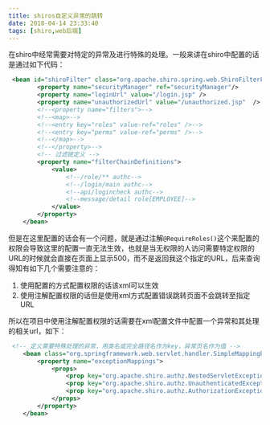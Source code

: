 ```yaml
---
title: shiros自定义异常的跳转
date: 2018-04-14 23:33:40
tags: [shiro,web后端]
---
```

在shiro中经常需要对特定的异常及进行特殊的处理。一般来讲在shiro中配置的话是通过如下代码：
```xml
 <bean id="shiroFilter" class="org.apache.shiro.spring.web.ShiroFilterFactoryBean">
        <property name="securityManager" ref="securityManager"/>
        <property name="loginUrl" value="/login.jsp" />
        <property name="unauthorizedUrl" value="/unauthorized.jsp"  />
        <!--<property name="filters">-->
        <!--<map>-->
        <!--<entry key="roles" value-ref="roles" />-->
        <!--<entry key="perms" value-ref="perms" />-->
        <!--</map>-->
        <!--</property>-->
        <!-- 过滤链定义 -->
        <property name="filterChainDefinitions">
            <value>
                <!--/role/** authc-->
                <!--/login/main authc-->
                <!--api/logincheck authc-->
                <!--message/detail role[EMPLOYEE]-->
            </value>
        </property>
    </bean>
```
但是在这里配置的话会有一个问题，就是通过注解`@RequireRoles()`这个来配置的权限会导致这里的配置一直无法生效，也就是当无权限的人访问需要特定权限的URL的时候就会直接在页面上显示500，而不是返回我这个指定的URL，后来查询得知有如下几个需要注意的：
1. 使用配置的方式配置权限的话该xml可以生效
2. 使用注解配置权限的话但是使用xml方式配置错误跳转页面不会跳转至指定URL

所以在项目中使用注解配置权限的话需要在xml配置文件中配置一个异常和其处理的相关url，如下：
```xml
 <!-- 定义需要特殊处理的异常，用类名或完全路径名作为key，异常页名作为值 -->
    <bean class="org.springframework.web.servlet.handler.SimpleMappingExceptionResolver">
        <property name="exceptionMappings">
            <props>
                <prop key="org.apache.shiro.authz.NestedServletException">redirect:/unauthorized</prop>
                <prop key="org.apache.shiro.authz.UnauthenticatedException">redirect:/unauthorized</prop>
                <prop key="org.apache.shiro.authz.AuthorizationException">redirect:/unauthorized</prop>
            </props>
        </property>
    </bean>
```